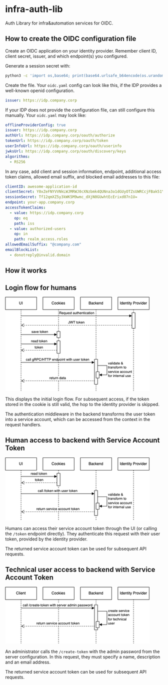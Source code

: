 # infra-auth-lib

Auth Library for infra&amp;automation services for OIDC.

## How to create the OIDC configuration file

Create an OIDC application on your identity provider. Remember client ID, client secret, issuer, and which endpoint(s) you configured.

Generate a session secret with:

```bash
python3 -c 'import os,base64; print(base64.urlsafe_b64encode(os.urandom(32)).decode())'
```

Create the file. Your `oidc.yaml` config can look like this, if the IDP provides a well-known openid configuration.

```yaml
issuer: https://idp.company.corp
```

If your IDP does not provide the configuration file, can still configure this manually. Your `oidc.yaml` may look like:

```yaml
offlineProviderConfig: true
issuer: https://idp.company.corp
authUrl: https://idp.company.corp/oauth/authorize
tokenUrl: https://idp.company.corp/oauth/token
userInfoUrl: https://idp.company.corp/oauth/userinfo
jwksUrl: https://idp.company.corp/oauth/discovery/keys
algorithms:
  - RS256
```

In any case, add client and session information, endpoint, additional access token claims, allowed email suffix, and blocked email addresses to this file:

```yaml
clientID: awesome-application-id
clientSecret: Y0xZeFNYVVNkLWJMRWJ0cXNzbmk4QUNna3o1dGUyOTZsUWRCcjFBak51Yz0K
sessionSecret: Tf12qmXZ5y3kWK5M9wmc_dXjN0GUwhtEcErixd07n1U=
endpoint: your-app.company.corp
accessTokenClaims:
  - value: https://idp.company.corp
    op: eq
    path: iss
  - value: authorized-users
    op: in
    path: realm_access.roles
allowedEmailSuffix: "@company.com"
emailBlockList:
  - donotreply@invalid.domain
```

## How it works

## Login flow for humans

![Auth Flow for Login](docs/images/auth-flow-login.drawio.png)

This displays the initial login flow.
For subsequent access, if the token stored in the cookie is still valid, the hop to the identity provider is skipped.

The authentication middleware in the backend transforms the user token into a service account, which can be accessed from the context in the request handlers.

## Human access to backend with Service Account Token

![Auth Flow for Humans with Service Account Token](docs/images/auth-flow-human-sa-token.drawio.png)

Humans can access their service account token through the UI (or calling the `/token` endpoint directly).
They authenticate this request with their user token, provided by the identity provider.

The returned service account token can be used for subsequent API requests.

## Technical user access to backend with Service Account Token

![Auth Flow for Generating Service Account Tokens for Technical Users](docs/images/auth-flow-robot-sa-token.drawio.png)

An administrator calls the `/create-token` with the admin password from the server configuration.
In this request, they must specify a name, description and an email address.

The returned service account token can be used for subsequent API requests.
